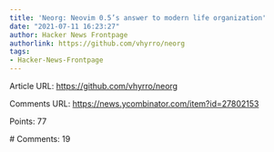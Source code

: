 ```yaml
---
title: 'Neorg: Neovim 0.5’s answer to modern life organization'
date: "2021-07-11 16:23:27"
author: Hacker News Frontpage
authorlink: https://github.com/vhyrro/neorg
tags:
- Hacker-News-Frontpage
---
```


<p>Article URL: <a href="https://github.com/vhyrro/neorg">https://github.com/vhyrro/neorg</a></p>
<p>Comments URL: <a href="https://news.ycombinator.com/item?id=27802153">https://news.ycombinator.com/item?id=27802153</a></p>
<p>Points: 77</p>
<p># Comments: 19</p>

